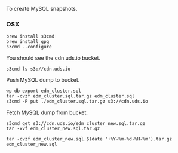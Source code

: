 To create MySQL snapshots.

### OSX
```
brew install s3cmd
brew install gpg
s3cmd --configure
```

You should see the cdn.uds.io bucket.
```
s3cmd ls s3://cdn.uds.io
```

Push MySQL dump to bucket.
```
wp db export edm_cluster.sql
tar -cvzf edm_cluster.sql.tar.gz edm_cluster.sql
s3cmd -P put ./edm_cluster.sql.tar.gz s3://cdn.uds.io
```

Fetch MySQL dump from bucket.
```
s3cmd get s3://cdn.uds.io/edm_cluster_new.sql.tar.gz
tar -xvf edm_cluster_new.sql.tar.gz
```

```
tar -cvzf edm_cluster_new.sql.$(date '+%Y-%m-%d-%H-%m').tar.gz edm_cluster_new.sql
```
